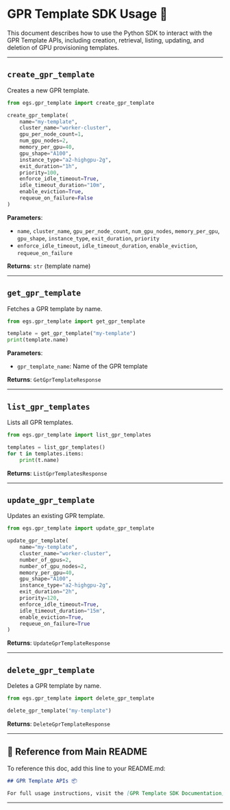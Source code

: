 # GPR Template SDK Usage 📘

This document describes how to use the Python SDK to interact with the GPR Template APIs, including creation, retrieval, listing, updating, and deletion of GPU provisioning templates.

---

## `create_gpr_template`

Creates a new GPR template.

```python
from egs.gpr_template import create_gpr_template

create_gpr_template(
    name="my-template",
    cluster_name="worker-cluster",
    gpu_per_node_count=1,
    num_gpu_nodes=2,
    memory_per_gpu=40,
    gpu_shape="A100",
    instance_type="a2-highgpu-2g",
    exit_duration="1h",
    priority=100,
    enforce_idle_timeout=True,
    idle_timeout_duration="10m",
    enable_eviction=True,
    requeue_on_failure=False
)
```

**Parameters**:
- `name`, `cluster_name`, `gpu_per_node_count`, `num_gpu_nodes`, `memory_per_gpu`, `gpu_shape`, `instance_type`, `exit_duration`, `priority`
- `enforce_idle_timeout`, `idle_timeout_duration`, `enable_eviction`, `requeue_on_failure`

**Returns**: `str` (template name)

---

## `get_gpr_template`

Fetches a GPR template by name.

```python
from egs.gpr_template import get_gpr_template

template = get_gpr_template("my-template")
print(template.name)
```

**Parameters**:
- `gpr_template_name`: Name of the GPR template

**Returns**: `GetGprTemplateResponse`

---

## `list_gpr_templates`

Lists all GPR templates.

```python
from egs.gpr_template import list_gpr_templates

templates = list_gpr_templates()
for t in templates.items:
    print(t.name)
```

**Returns**: `ListGprTemplatesResponse`

---

## `update_gpr_template`

Updates an existing GPR template.

```python
from egs.gpr_template import update_gpr_template

update_gpr_template(
    name="my-template",
    cluster_name="worker-cluster",
    number_of_gpus=2,
    number_of_gpu_nodes=2,
    memory_per_gpu=40,
    gpu_shape="A100",
    instance_type="a2-highgpu-2g",
    exit_duration="2h",
    priority=120,
    enforce_idle_timeout=True,
    idle_timeout_duration="15m",
    enable_eviction=True,
    requeue_on_failure=True
)
```

**Returns**: `UpdateGprTemplateResponse`

---

## `delete_gpr_template`

Deletes a GPR template by name.

```python
from egs.gpr_template import delete_gpr_template

delete_gpr_template("my-template")
```

**Returns**: `DeleteGprTemplateResponse`

---

## 🔗 Reference from Main README

To reference this doc, add this line to your README.md:

```markdown
## GPR Template APIs 📦

For full usage instructions, visit the [GPR Template SDK Documentation](docs/gpr_template.md).
```

---